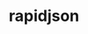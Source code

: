 ---
title: "rapidjson"
layout: cache
categories: [package, develop]
meta: {"compilers": ["gcc@11.4.0"], "num_specs": 7, "num_specs_by_stack": {"hep": 7, "root": 7}, "oss": ["ubuntu22.04"], "platforms": ["linux"], "stacks": ["hep", "root"], "targets": ["x86_64_v3"], "versions": ["1.2.0-2024-08-16"]}
spec_details: [{"compiler": "gcc@11.4.0", "hash": "a6gxaqcddushcpoockbeidly3l3htg2u", "os": "ubuntu22.04", "platform": "linux", "size": "-", "stacks": ["hep", "root"], "target": "x86_64_v3", "variants": ["build_system=cmake", "build_type=Release", "~doc", "generator=make", "~ipo", "patches:=ee123c7"], "versions": ["1.2.0-2024-08-16"]}, {"compiler": "gcc@11.4.0", "hash": "aqc5rhr3vjgeljcnu4fsw2n6pvi3jshe", "os": "ubuntu22.04", "platform": "linux", "size": "-", "stacks": ["hep", "root"], "target": "x86_64_v3", "variants": ["build_system=cmake", "build_type=Release", "~doc", "generator=make", "~ipo", "patches:=ee123c7"], "versions": ["1.2.0-2024-08-16"]}, {"compiler": "gcc@11.4.0", "hash": "jddnhnwsawtzbwtqjixcfeccwesr4j24", "os": "ubuntu22.04", "platform": "linux", "size": "-", "stacks": ["hep", "root"], "target": "x86_64_v3", "variants": ["build_system=cmake", "build_type=Release", "~doc", "generator=make", "~ipo", "patches:=ee123c7"], "versions": ["1.2.0-2024-08-16"]}, {"compiler": "gcc@11.4.0", "hash": "kp2cs5mjqeysi7bcufqnwq6ejqtushos", "os": "ubuntu22.04", "platform": "linux", "size": "-", "stacks": ["hep", "root"], "target": "x86_64_v3", "variants": ["build_system=cmake", "build_type=Release", "~doc", "generator=make", "~ipo", "patches:=ee123c7"], "versions": ["1.2.0-2024-08-16"]}, {"compiler": "gcc@11.4.0", "hash": "m4dqhovtpjqcdgrckmpegtlevdqjcq5t", "os": "ubuntu22.04", "platform": "linux", "size": "-", "stacks": ["hep", "root"], "target": "x86_64_v3", "variants": ["build_system=cmake", "build_type=Release", "~doc", "generator=make", "~ipo", "patches:=ee123c7"], "versions": ["1.2.0-2024-08-16"]}, {"compiler": "gcc@11.4.0", "hash": "mad6xaepkeg2f3ke5dol6isowcle4iw5", "os": "ubuntu22.04", "platform": "linux", "size": "-", "stacks": ["hep", "root"], "target": "x86_64_v3", "variants": ["build_system=cmake", "build_type=Release", "~doc", "generator=make", "~ipo", "patches:=ee123c7"], "versions": ["1.2.0-2024-08-16"]}, {"compiler": "gcc@11.4.0", "hash": "zkdjnwlw6fi32375utt3mnhcjwrdt3xk", "os": "ubuntu22.04", "platform": "linux", "size": "-", "stacks": ["hep", "root"], "target": "x86_64_v3", "variants": ["build_system=cmake", "build_type=Release", "~doc", "generator=make", "~ipo", "patches:=ee123c7"], "versions": ["1.2.0-2024-08-16"]}]
---